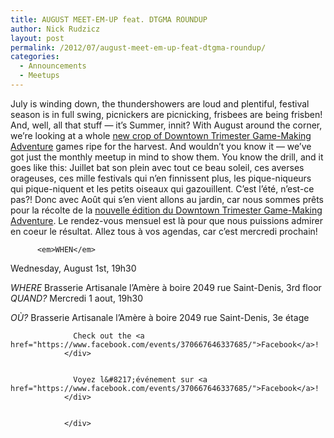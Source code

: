 ```yaml
---
title: AUGUST MEET-EM-UP feat. DTGMA ROUNDUP
author: Nick Rudzicz
layout: post
permalink: /2012/07/august-meet-em-up-feat-dtgma-roundup/
categories:
  - Announcements
  - Meetups
---
```


July is winding down, the thundershowers are loud and plentiful, festival season is in full swing, picnickers are picnicking, frisbees are being frisben! And, well, all that stuff &#8212; it&#8217;s Summer, innit?
With August around the corner, we&#8217;re looking at a whole <a href="http://oldforum.mrgs.ca/index.php/topic,39.0.html">new crop of Downtown Trimester Game-Making Adventure</a> games ripe for the harvest. And wouldn&#8217;t you know it &#8212; we&#8217;ve got just the monthly meetup in mind to show them.
You know the drill, and it goes like this:</div>
Juillet bat son plein avec tout ce beau soleil, ces averses orageuses, ces mille festivals qui n&#8217;en finnissent plus, les pique-niqueurs qui pique-niquent et les petits oiseaux qui gazouillent. C&#8217;est l&#8217;été, n&#8217;est-ce pas?!
Donc avec Août qui s&#8217;en vient allons au jardin, car nous sommes prêts pour la récolte de la <a href="http://oldforum.mrgs.ca/index.php/topic,39.0.html">nouvelle édition du Downtown Trimester Game-Making Adventure</a>. Le rendez-vous mensuel est là pour que nous puissions admirer en coeur le résultat.
Allez tous à vos agendas, car c&#8217;est mercredi prochain!</div>
        </div>
        
        
          <em>WHEN</em>
 Wednesday, August 1st, 19h30</p> <p>
            <em>WHERE</em>
 Brasserie Artisanale l’Amère à boire
 2049 rue Saint-Denis, 3rd floor</div>
              <em>QUAND?</em>
 Mercredi 1 aout, 19h30</p> <p>
                <em>OÙ?</em>
 Brasserie Artisanale l&#8217;Amère à boire
 2049 rue Saint-Denis, 3e étage
 </div>
                </div>
                
                
                  Check out the <a href="https://www.facebook.com/events/370667646337685/">Facebook</a>!
                </div>
                
                
                  Voyez l&#8217;événement sur <a href="https://www.facebook.com/events/370667646337685/">Facebook</a>!
                </div>
                
                
                </div>
